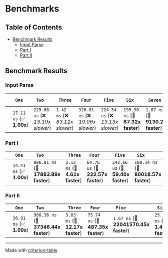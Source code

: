# Benchmarks

## Table of Contents

- [Benchmark Results](#benchmark-results)
    - [Input Parse ](#input-parse-)
    - [Part I ](#part-i-)
    - [Part II ](#part-ii-)

## Benchmark Results

### Input Parse 

|        | ` One`                   | ` Two`                            | ` Three`                        | ` Four`                           | ` Five`                           | ` Six`                            | ` Seven`                          | ` Eight`                          | ` Nine`                           | ` Ten`                            | ` Eleven`                         | ` Twelve`                         | ` Thirteen`                       | ` Fourteen`                       | ` Fifteen`                        | ` Sixteen`                        | ` Seventeen`                      | ` Eighteen`                       | ` Nineteen`                       | ` Twenty`                         | ` TwentyOne`                      | ` TwentyTwo`                      | ` TwentyThree`                    | ` TwentyFour`                     | ` TwentyFive`                      |
|:-------|:-------------------------|:----------------------------------|:--------------------------------|:----------------------------------|:----------------------------------|:----------------------------------|:----------------------------------|:----------------------------------|:----------------------------------|:----------------------------------|:----------------------------------|:----------------------------------|:----------------------------------|:----------------------------------|:----------------------------------|:----------------------------------|:----------------------------------|:----------------------------------|:----------------------------------|:----------------------------------|:----------------------------------|:----------------------------------|:----------------------------------|:----------------------------------|:---------------------------------- |
|        | `17.11 us` (✅ **1.00x**) | `225.68 us` (❌ *13.19x slower*)   | `1.42 ms` (❌ *83.12x slower*)   | `326.01 us` (❌ *19.06x slower*)   | `224.54 us` (❌ *13.13x slower*)   | `195.90 ns` (🚀 **87.32x faster**) | `1.87 ns` (🚀 **9130.26x faster**) | `2.09 ns` (🚀 **8193.28x faster**) | `2.24 ns` (🚀 **7650.78x faster**) | `2.22 ns` (🚀 **7699.45x faster**) | `2.79 ns` (🚀 **6134.24x faster**) | `2.80 ns` (🚀 **6100.54x faster**) | `1.91 ns` (🚀 **8976.91x faster**) | `2.21 ns` (🚀 **7745.43x faster**) | `2.78 ns` (🚀 **6143.07x faster**) | `1.93 ns` (🚀 **8840.83x faster**) | `2.71 ns` (🚀 **6323.06x faster**) | `1.86 ns` (🚀 **9182.04x faster**) | `2.16 ns` (🚀 **7907.03x faster**) | `2.79 ns` (🚀 **6134.50x faster**) | `2.92 ns` (🚀 **5863.62x faster**) | `1.86 ns` (🚀 **9185.51x faster**) | `2.78 ns` (🚀 **6147.60x faster**) | `2.79 ns` (🚀 **6130.80x faster**) | `1.93 ns` (🚀 **8859.21x faster**)  |

### Part I 

|        | ` One`                   | ` Two`                               | ` Three`                       | ` Four`                           | ` Five`                           | ` Six`                               | ` Seven`                             | ` Eight`                             | ` Nine`                              | ` Ten`                               | ` Eleven`                            | ` Twelve`                            | ` Thirteen`                          | ` Fourteen`                          | ` Fifteen`                           | ` Sixteen`                           | ` Seventeen`                         | ` Eighteen`                          | ` Nineteen`                          | ` Twenty`                            | ` TwentyOne`                         | ` TwentyTwo`                         | ` TwentyThree`                       | ` TwentyFour`                        | ` TwentyFive`                         |
|:-------|:-------------------------|:-------------------------------------|:-------------------------------|:----------------------------------|:----------------------------------|:-------------------------------------|:-------------------------------------|:-------------------------------------|:-------------------------------------|:-------------------------------------|:-------------------------------------|:-------------------------------------|:-------------------------------------|:-------------------------------------|:-------------------------------------|:-------------------------------------|:-------------------------------------|:-------------------------------------|:-------------------------------------|:-------------------------------------|:-------------------------------------|:-------------------------------------|:-------------------------------------|:-------------------------------------|:------------------------------------- |
|        | `14.41 ms` (✅ **1.00x**) | `806.01 ns` (🚀 **17883.89x faster**) | `3.13 ms` (🚀 **4.61x faster**) | `64.76 us` (🚀 **222.57x faster**) | `242.66 us` (🚀 **59.40x faster**) | `180.14 ns` (🚀 **80018.57x faster**) | `1.74 ns` (🚀 **8306865.12x faster**) | `2.33 ns` (🚀 **6177932.46x faster**) | `1.92 ns` (🚀 **7503724.80x faster**) | `2.38 ns` (🚀 **6045748.87x faster**) | `2.48 ns` (🚀 **5817493.94x faster**) | `2.64 ns` (🚀 **5453958.41x faster**) | `1.55 ns` (🚀 **9293214.61x faster**) | `2.79 ns` (🚀 **5167298.68x faster**) | `1.87 ns` (🚀 **7696476.60x faster**) | `2.47 ns` (🚀 **5836184.55x faster**) | `2.71 ns` (🚀 **5314154.97x faster**) | `1.86 ns` (🚀 **7750379.07x faster**) | `1.55 ns` (🚀 **9324227.71x faster**) | `2.47 ns` (🚀 **5825144.83x faster**) | `2.28 ns` (🚀 **6315070.71x faster**) | `2.48 ns` (🚀 **5823225.85x faster**) | `2.29 ns` (🚀 **6292413.05x faster**) | `2.34 ns` (🚀 **6151423.46x faster**) | `2.72 ns` (🚀 **5306368.14x faster**)  |

### Part II 

|        | ` One`                   | ` Two`                               | ` Three`                        | ` Four`                           | ` Five`                               | ` Six`                          | ` Seven`                              | ` Eight`                              | ` Nine`                               | ` Ten`                                | ` Eleven`                             | ` Twelve`                             | ` Thirteen`                           | ` Fourteen`                           | ` Fifteen`                            | ` Sixteen`                            | ` Seventeen`                          | ` Eighteen`                           | ` Nineteen`                           | ` Twenty`                             | ` TwentyOne`                          | ` TwentyTwo`                          | ` TwentyThree`                        | ` TwentyFour`                         | ` TwentyFive`                          |
|:-------|:-------------------------|:-------------------------------------|:--------------------------------|:----------------------------------|:--------------------------------------|:--------------------------------|:--------------------------------------|:--------------------------------------|:--------------------------------------|:--------------------------------------|:--------------------------------------|:--------------------------------------|:--------------------------------------|:--------------------------------------|:--------------------------------------|:--------------------------------------|:--------------------------------------|:--------------------------------------|:--------------------------------------|:--------------------------------------|:--------------------------------------|:--------------------------------------|:--------------------------------------|:--------------------------------------|:-------------------------------------- |
|        | `36.91 ms` (✅ **1.00x**) | `988.36 ns` (🚀 **37346.44x faster**) | `3.03 ms` (🚀 **12.17x faster**) | `75.74 us` (🚀 **487.35x faster**) | `1.67 ns` (🚀 **22041570.45x faster**) | `25.99 ms` (✅ **1.42x faster**) | `2.57 ns` (🚀 **14368820.89x faster**) | `2.35 ns` (🚀 **15713776.83x faster**) | `1.77 ns` (🚀 **20902423.96x faster**) | `2.34 ns` (🚀 **15789662.93x faster**) | `2.47 ns` (🚀 **14933833.76x faster**) | `1.91 ns` (🚀 **19364563.57x faster**) | `1.67 ns` (🚀 **22126162.55x faster**) | `2.46 ns` (🚀 **15016286.40x faster**) | `2.15 ns` (🚀 **17197331.07x faster**) | `2.44 ns` (🚀 **15122386.51x faster**) | `1.55 ns` (🚀 **23822257.71x faster**) | `2.47 ns` (🚀 **14915203.16x faster**) | `2.48 ns` (🚀 **14908488.50x faster**) | `2.15 ns` (🚀 **17135194.61x faster**) | `1.88 ns` (🚀 **19640898.47x faster**) | `1.55 ns` (🚀 **23874790.73x faster**) | `1.55 ns` (🚀 **23819982.20x faster**) | `2.79 ns` (🚀 **13251095.17x faster**) | `2.45 ns` (🚀 **15043770.81x faster**)  |

---
Made with [criterion-table](https://github.com/nu11ptr/criterion-table)

